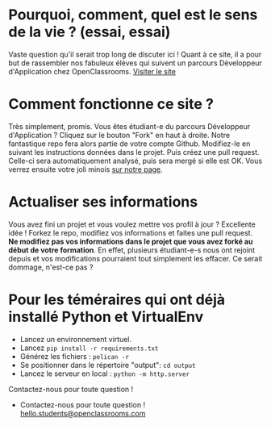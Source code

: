 # Pourquoi, comment, quel est le sens de la vie ? (essai, essai)
Vaste question qu'il serait trop long de discuter ici ! Quant à ce site, il a pour but de rassembler nos fabuleux élèves qui suivent un parcours Développeur d'Application chez OpenClassrooms.
[Visiter le site](https://Openclassrooms-student-center.github.io/community)

# Comment fonctionne ce site ?
Très simplement, promis. Vous êtes étudiant-e du parcours Développeur d'Application ? Cliquez sur le bouton "Fork" en haut à droite. Notre fantastique repo fera alors partie de votre compte Github. Modifiez-le en suivant les instructions données dans le projet.
Puis créez une pull request. Celle-ci sera automatiquement analysé, puis sera mergé si elle est OK. Vous verrez ensuite votre joli minois [sur notre page](https://openclassrooms-student-center.github.io/community/).

# Actualiser ses informations
Vous avez fini un projet et vous voulez mettre vos profil à jour ? Excellente idée ! Forkez le repo, modifiez vos informations et faites une pull request. **Ne modifiez pas vos informations dans le projet que vous avez forké au début de votre formation**. En effet, plusieurs étudiant-e-s nous ont rejoint depuis et vos modifications pourraient tout simplement les effacer. Ce serait dommage, n'est-ce pas ?

# Pour les téméraires qui ont déjà installé Python et VirtualEnv
- Lancez un environnement virtuel.
- Lancez `pip install -r requirements.txt`
- Générez les fichiers : `pelican -r`
- Se positionner dans le répertoire "output": `cd output`
- Lancez le serveur en local : `python -m http.server`

Contactez-nous pour toute question !
- Contactez-nous pour toute question ! hello.students@openclassrooms.com
